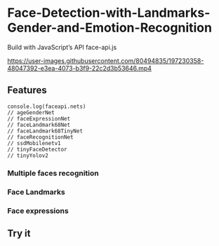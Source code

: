 # Face-Detection-with-Landmarks-Gender-and-Emotion-Recognition
Build with JavaScript’s API face-api.js


https://user-images.githubusercontent.com/80494835/197230358-48047392-e3ea-4073-b3f9-22c2d3b53646.mp4



## Features



```
console.log(faceapi.nets)
// ageGenderNet
// faceExpressionNet
// faceLandmark68Net
// faceLandmark68TinyNet
// faceRecognitionNet
// ssdMobilenetv1
// tinyFaceDetector
// tinyYolov2
```



### Multiple faces recognition


### Face Landmarks


### Face expressions





## Try it




